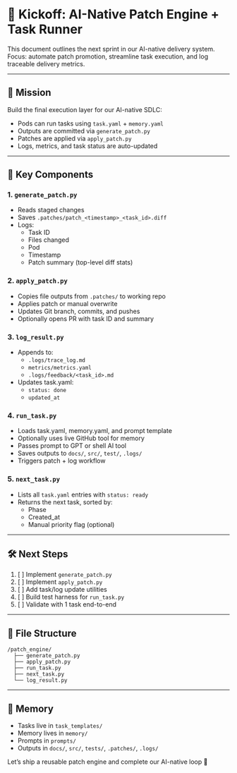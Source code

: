 # 🚀 Kickoff: AI-Native Patch Engine + Task Runner

This document outlines the next sprint in our AI-native delivery system. Focus: automate patch promotion, streamline task execution, and log traceable delivery metrics.

---

## 🎯 Mission
Build the final execution layer for our AI-native SDLC:
- Pods can run tasks using `task.yaml` + `memory.yaml`
- Outputs are committed via `generate_patch.py`
- Patches are applied via `apply_patch.py`
- Logs, metrics, and task status are auto-updated

---

## 🧩 Key Components

### 1. `generate_patch.py`
- Reads staged changes
- Saves `.patches/patch_<timestamp>_<task_id>.diff`
- Logs:
  - Task ID
  - Files changed
  - Pod
  - Timestamp
  - Patch summary (top-level diff stats)

### 2. `apply_patch.py`
- Copies file outputs from `.patches/` to working repo
- Applies patch or manual overwrite
- Updates Git branch, commits, and pushes
- Optionally opens PR with task ID and summary

### 3. `log_result.py`
- Appends to:
  - `.logs/trace_log.md`
  - `metrics/metrics.yaml`
  - `.logs/feedback/<task_id>.md`
- Updates task.yaml:
  - `status: done`
  - `updated_at`

### 4. `run_task.py`
- Loads task.yaml, memory.yaml, and prompt template
- Optionally uses live GitHub tool for memory
- Passes prompt to GPT or shell AI tool
- Saves outputs to `docs/`, `src/`, `test/`, `.logs/`
- Triggers patch + log workflow

### 5. `next_task.py`
- Lists all `task.yaml` entries with `status: ready`
- Returns the next task, sorted by:
  - Phase
  - Created_at
  - Manual priority flag (optional)

---

## 🛠️ Next Steps
1. [ ] Implement `generate_patch.py`
2. [ ] Implement `apply_patch.py`
3. [ ] Add task/log update utilities
4. [ ] Build test harness for `run_task.py`
5. [ ] Validate with 1 task end-to-end

---

## 📁 File Structure
```
/patch_engine/
  ├── generate_patch.py
  ├── apply_patch.py
  ├── run_task.py
  ├── next_task.py
  └── log_result.py
```

---

## 🧠 Memory
- Tasks live in `task_templates/`
- Memory lives in `memory/`
- Prompts in `prompts/`
- Outputs in `docs/`, `src/`, `tests/`, `.patches/`, `.logs/`

Let’s ship a reusable patch engine and complete our AI-native loop 🚀

